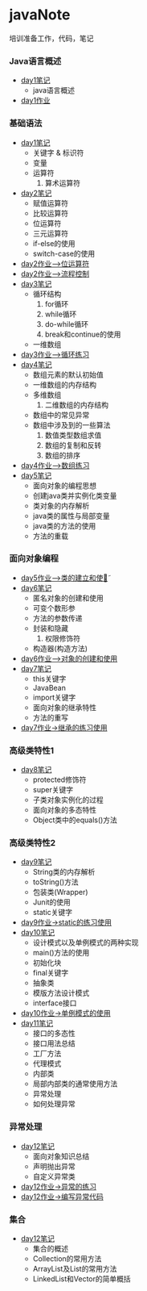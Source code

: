 # javaNote
培训准备工作，代码，笔记
### Java语言概述
* [day1笔记](JavaSummary/day1.md)    
    * java语言概述
* [day1作业](JavaSummary/day1code.java)
### 基础语法
* [day1笔记](BasicGrammar/day1.md)
   * 关键字 & 标识符     
   * 变量      
   * 运算符     
      1. 算术运算符  
* [day2笔记](BasicGrammar/day2.md)     
   * 赋值运算符
   * 比较运算符     
   * 位运算符     
   * 三元运算符      
   * if-else的使用      
   * switch-case的使用      
* [day2作业-->位运算符](BasicGrammar/BitOperation.java)
* [day2作业-->流程控制](BasicGrammar/ProcessControl.java)  
* [day3笔记](BasicGrammar/day3.md)
   * 循环结构      
      1. for循环     
      2. while循环     
      3. do-while循环     
      4. break和continue的使用      
   * 一维数组       
* [day3作业-->循环练习](BasicGrammar/LoopPractice.java)
* [day4笔记](BasicGrammar/day4.md)
   * 数组元素的默认初始值
   * 一维数组的内存结构
   * 多维数组
      1. 二维数组的内存结构
   * 数组中的常见异常
   * 数组中涉及到的一些算法
      1. 数值类型数组求值
      2. 数组的复制和反转
      3. 数组的排序
* [day4作业-->数组练习](BasicGrammar/ArrayTest.java)
* [day5笔记](Object-OrientedProgram/day5.md)
   * 面向对象的编程思想
   * 创建java类并实例化类变量
   * 类对象的内存解析
   * java类的属性与局部变量
   * java类的方法的使用
   * 方法的重载

### 面向对象编程
* [day5作业-->类的建立和使用̃](Object-OrientedProgram/ClassTest.java)
* [day6笔记](Object-OrientedProgram/day6.md)
   * 匿名对象的创建和使用
   * 可变个数形参
   * 方法的参数传递
   * 封装和隐藏
      1. 权限修饰符
   * 构造器(构造方法)
* [day6作业-->对象的创建和使用](Object-OrientedProgram/ObjectTest.java)
* [day7笔记](Object-OrientedProgram/day7.md)
   * this关键字
   * JavaBean
   * import关键字
   * 面向对象的继承特性
   * 方法的重写
* [day7作业->继承的练习使用](Object-OrientedProgram/InheritTest.java)

### 高级类特性1
* [day8笔记](ProClassFeature/day8.md)
   * protected修饰符
   * super关键字
   * 子类对象实例化的过程
   * 面向对象的多态特性
   * Object类中的equals()方法

### 高级类特性2
* [day9笔记](ProClassFeature/day9.md)
   * String类的内存解析
   * toString()方法
   * 包装类(Wrapper)
   * Junit的使用
   * static关键字
* [day9作业->static的练习使用](ProClassFeature/BankAccount.java)
* [day10笔记](ProClassFeature/day10.md)
   * 设计模式以及单例模式的两种实现
   * main()方法的使用
   * 初始化块
   * final关键字
   * 抽象类
   * 模版方法设计模式
   * interface接口
* [day10作业->单例模式的使用](ProClassFeature/SingletonTest.java)
* [day11笔记](ProClassFeature/day11.md)
   * 接口的多态性
   * 接口用法总结
   * 工厂方法
   * 代理模式
   * 内部类
   * 局部内部类的通常使用方法
   * 异常处理
   * 如何处理异常

### 异常处理
* [day12笔记](Exception/day12.md)
   * 面向对象知识总结
   * 声明抛出异常
   * 自定义异常类
* [day12作业->异常的练习](Exception/ExceptionTest.java)
* [day12作业->编写异常代码](Exception/EcmDef.java)

### 集合
* [day12笔记](Collection/day13.md)
   * 集合的概述
   * Collection的常用方法
   * ArrayList及List的常用方法
   * LinkedList和Vector的简单概括
